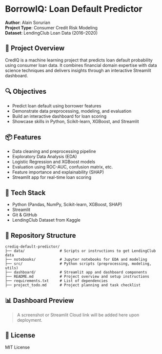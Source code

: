 # BorrowIQ: Loan Default Predictor

**Author**: Alain Sorurian  
**Project Type**: Consumer Credit Risk Modeling  
**Dataset**: LendingClub Loan Data (2016–2020)

## 🚀 Project Overview
CredIQ is a machine learning project that predicts loan default probability using consumer loan data. It combines financial domain expertise with data science techniques and delivers insights through an interactive Streamlit dashboard.

## 🔍 Objectives
- Predict loan default using borrower features
- Demonstrate data preprocessing, modeling, and evaluation
- Build an interactive dashboard for loan scoring
- Showcase skills in Python, Scikit-learn, XGBoost, and Streamlit

## 📦 Features
- Data cleaning and preprocessing pipeline
- Exploratory Data Analysis (EDA)
- Logistic Regression and XGBoost models
- Evaluation using ROC-AUC, confusion matrix, etc.
- Feature importance and explainability (SHAP)
- Streamlit app for real-time loan scoring

## 🧰 Tech Stack
- Python (Pandas, NumPy, Scikit-learn, XGBoost, SHAP)
- Streamlit
- Git & GitHub
- LendingClub Dataset from Kaggle

## 📁 Repository Structure
```
crediq-default-predictor/
├── data/                # Scripts or instructions to get LendingClub data
├── notebooks/           # Jupyter notebooks for EDA and modeling
├── src/                 # Python scripts (preprocessing, modeling, utils)
├── dashboard/           # Streamlit app and dashboard components
├── README.md            # Project overview and setup instructions
├── requirements.txt     # List of dependencies
├── project_todo.md      # Project planning and task checklist
```

## 📊 Dashboard Preview
> A screenshot or Streamlit Cloud link will be added here upon deployment.

## 📜 License
MIT License
